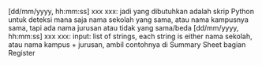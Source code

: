 [dd/mm/yyyy, hh:mm:ss] xxx xxx: jadi yang dibutuhkan adalah skrip Python untuk deteksi mana saja nama sekolah yang sama, atau nama kampusnya sama, tapi ada nama jurusan atau tidak yang sama/beda
[dd/mm/yyyy, hh:mm:ss] xxx xxx: input: list of strings, each string is either nama sekolah, atau nama kampus + jurusan, ambil contohnya di Summary Sheet bagian Register
